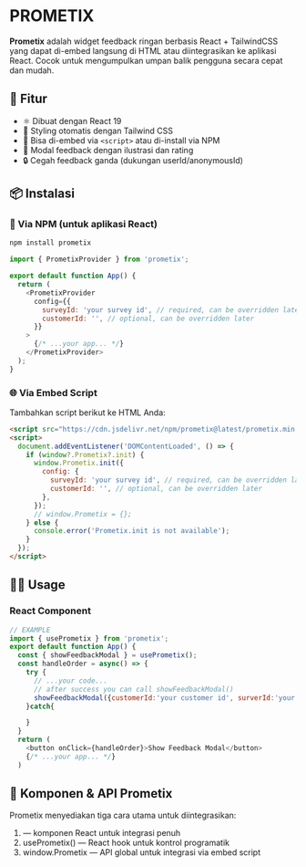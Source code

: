 # PROMETIX

**Prometix** adalah widget feedback ringan berbasis React + TailwindCSS yang dapat di-embed langsung di HTML atau diintegrasikan ke aplikasi React. Cocok untuk mengumpulkan umpan balik pengguna secara cepat dan mudah.

## 🚀 Fitur

- ⚛️ Dibuat dengan React 19
- 🎨 Styling otomatis dengan Tailwind CSS
- 🧩 Bisa di-embed via `<script>` atau di-install via NPM
- 💬 Modal feedback dengan ilustrasi dan rating
- 🔒 Cegah feedback ganda (dukungan userId/anonymousId)

## 📦 Instalasi

### 🔧 Via NPM (untuk aplikasi React)

```bash
npm install prometix
```

```javascript
import { PrometixProvider } from 'prometix';

export default function App() {
  return (
    <PrometixProvider
      config={{
        surveyId: 'your survey id', // required, can be overridden later
        customerId: '', // optional, can be overridden later
      }}
    >
      {/* ...your app... */}
    </PrometixProvider>
  );
}
```

### 🌐 Via Embed Script

Tambahkan script berikut ke HTML Anda:

```html
<script src="https://cdn.jsdelivr.net/npm/prometix@latest/prometix.min.js"></script>
<script>
  document.addEventListener('DOMContentLoaded', () => {
    if (window?.Prometix?.init) {
      window.Prometix.init({
        config: {
          surveyId: 'your survey id', // required, can be overridden later
          customerId: '', // optional, can be overridden later
        },
      });
      // window.Prometix = {};
    } else {
      console.error('Prometix.init is not available');
    }
  });
</script>
```

## 🧑‍💻 Usage

### React Component

```javascript
// EXAMPLE
import { usePrometix } from 'prometix';
export default function App() {
  const { showFeedbackModal } = usePrometix();
  const handleOrder = async() => {
    try {
      // ...your code...
      // after success you can call showFeedbackModal()
      showFeedbackModal({customerId:'your customer id', surverId:'your survey id'}); //if user has not given feedback, it will show modal
    }catch{

    }
  }
  return (
    <button onClick={handleOrder}>Show Feedback Modal</button>
    {/* ...your app... */}
  )
```

## 🧩 Komponen & API Prometix

Prometix menyediakan tiga cara utama untuk diintegrasikan:

1. <PrometixProvider /> — komponen React untuk integrasi penuh
2. usePrometix() — React hook untuk kontrol programatik
3. window.Prometix — API global untuk integrasi via embed script
